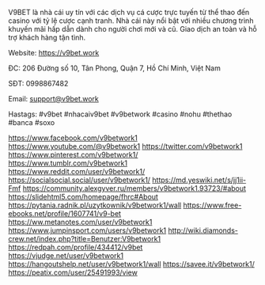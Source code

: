 V9BET là nhà cái uy tín với các dịch vụ cá cược trực tuyến từ thể thao đến casino với tỷ lệ cược cạnh tranh. Nhà cái này nổi bật với nhiều chương trình khuyến mãi hấp dẫn dành cho người chơi mới và cũ. Giao dịch an toàn và hỗ trợ khách hàng tận tình.



Website: <a href="https://v9bet.work">https://v9bet.work</a>

ĐC: 206 Đường số 10, Tân Phong, Quận 7, Hồ Chí Minh, Việt Nam

SĐT: 0998867482

Email: support@v9bet.work

Hastags: #v9bet #nhacaiv9bet #v9betwork #casino #nohu #thethao #banca #soxo

<a href="https://www.facebook.com/v9betwork1">https://www.facebook.com/v9betwork1</a>
<a href="https://www.youtube.com/@v9betwork1">https://www.youtube.com/@v9betwork1</a>
<a href="https://twitter.com/v9betwork1">https://twitter.com/v9betwork1</a>
<a href="https://www.pinterest.com/v9betwork1/">https://www.pinterest.com/v9betwork1/</a>
<a href="https://www.tumblr.com/v9betwork1">https://www.tumblr.com/v9betwork1</a>
<a href="https://www.reddit.com/user/v9betwork1/">https://www.reddit.com/user/v9betwork1/</a>
<a href="https://socialsocial.social/user/v9betwork1/">https://socialsocial.social/user/v9betwork1/</a>
<a href="https://md.yeswiki.net/s/jj1ii-Fmf">https://md.yeswiki.net/s/jj1ii-Fmf</a>
<a href="https://community.alexgyver.ru/members/v9betwork1.93723/#about">https://community.alexgyver.ru/members/v9betwork1.93723/#about</a>
<a href="https://slidehtml5.com/homepage/fhrc#About">https://slidehtml5.com/homepage/fhrc#About</a>
<a href="https://pytania.radnik.pl/uzytkownik/v9betwork1/wall">https://pytania.radnik.pl/uzytkownik/v9betwork1/wall</a>
<a href="https://www.free-ebooks.net/profile/1607741/v9-bet">https://www.free-ebooks.net/profile/1607741/v9-bet</a>
<a href="https://ww.metanotes.com/user/v9betwork1">https://ww.metanotes.com/user/v9betwork1</a>
<a href="https://www.jumpinsport.com/users/v9betwork1">https://www.jumpinsport.com/users/v9betwork1</a>
<a href="http://wiki.diamonds-crew.net/index.php?title=Benutzer:V9betwork1">http://wiki.diamonds-crew.net/index.php?title=Benutzer:V9betwork1</a>
<a href="https://redpah.com/profile/434412/v9bet">https://redpah.com/profile/434412/v9bet</a>
<a href="https://vjudge.net/user/v9betwork1">https://vjudge.net/user/v9betwork1</a>
<a href="https://hangoutshelp.net/user/v9betwork1/wall">https://hangoutshelp.net/user/v9betwork1/wall</a>
<a href="https://savee.it/v9betwork1/">https://savee.it/v9betwork1/</a>
<a href="https://peatix.com/user/25491993/view">https://peatix.com/user/25491993/view</a>